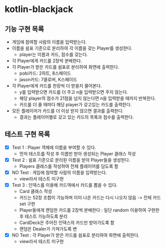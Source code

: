 # kotlin-blackjack

## 기능 구현 목록
- 게임에 참여할 사람의 이름을 입력받는다.
- 이름을 쉼표 기준으로 분리하여 각 이름을 갖는 Player를 생성한다.
  - player는 이름과 카드, 점수를 갖는다.
- 각 Player에게 카드를 2장씩 분배한다.
- 각 Player가 받은 카드를 쉼표로 분리하여 화면에 출력한다. 
  - pobi카드: 2하트, 8스페이드 
  - jason카드: 7클로버, K스페이드
- 각 Player에게 카드를 한장씩 더 받을지 물어본다.
  - y를 입력받으면 카드를 더 주고 n을 입력받으면 주지 않는다.
  - 해당 player의 점수가 21점을 넘지 않는다면 n을 입력받을 때까지 반복한다.
  - 카드를 더 줄 때마다 해당 player가 갖고있는 카드를 출력한다. 
- 모든 플레이어가 카드를 더 이상 받지 않으면 결과를 출력한다.
  - 결과는 플레이어별로 갖고 있는 카드의 목록과 점수를 출력한다.

## 테스트 구현 목록
- [x] Test 1 : Player 객체에 이름을 부여할 수 있다.
  - 먼저 테스트를 작성 후 이름만 받아 생성되는 Player 클래스 작성
- [x] Test 2 : 쉼표 기준으로 분리된 이름을 받아 Player들을 생성한다.
  - Players 클래스를 작성하여 전체 플레이어를 담도록 함
- [x] NO Test : 게임에 참여할 사람의 이름을 입력받는다.
  - view라서 테스트 미구현
- [x] Test 3 : 인덱스를 이용해 카드덱에서 카드를 뽑을 수 있다. 
  - Card 클래스 작성
  - 카드는 52장 조합이 가능하며 이미 나온 카드는 다시 나오지 않음 -> 전체 카드 set 구현
  - Player들에게 랜덤한 카드를 2장씩 분배한다 : 일단 random 이용하여 구현한 후 테스트 가능하도록 분리
  - CardDeck은 주어진 인덱스의 카드만 받아가도록 함
  - 랜덤은 Dealer가 가져가도록 변
- [x] NO Test : 각 Player가 받은 카드를 쉼표로 분리하여 화면에 출력한다.
  - view라서 테스트 미구현

